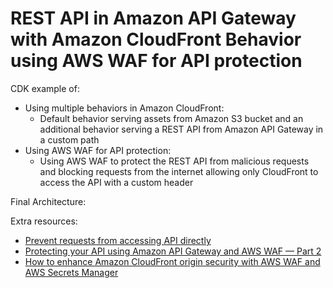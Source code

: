# REST API in Amazon API Gateway with Amazon CloudFront Behavior using AWS WAF for API protection

CDK example of:

- Using multiple behaviors in Amazon CloudFront:
  - Default behavior serving assets from Amazon S3 bucket and an additional behavior serving a REST API from Amazon API Gateway in a custom path
- Using AWS WAF for API protection:
  - Using AWS WAF to protect the REST API from malicious requests and blocking requests from the internet allowing only CloudFront to access the API with a custom header

Final Architecture:

Extra resources:

- [Prevent requests from accessing API directly](https://www.wellarchitectedlabs.com/security/300_labs/300_multilayered_api_security_with_cognito_and_waf/3_prevent_requests_from_accessing_api_directly/)
- [Protecting your API using Amazon API Gateway and AWS WAF — Part 2](https://aws.amazon.com/blogs/compute/protecting-your-api-using-amazon-api-gateway-and-aws-waf-part-2/)
- [How to enhance Amazon CloudFront origin security with AWS WAF and AWS Secrets Manager](https://aws.amazon.com/blogs/security/how-to-enhance-amazon-cloudfront-origin-security-with-aws-waf-and-aws-secrets-manager/)

